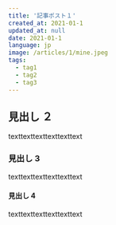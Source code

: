 ```yaml
---
title: '記事ポスト１'
created_at: 2021-01-1
updated_at: null
date: 2021-01-1
language: jp
image: /articles/1/mine.jpeg
tags:
  - tag1
  - tag2
  - tag3
---
```


## 見出し ２

texttexttexttexttexttext

### 見出し 3

texttexttexttexttexttext

#### 見出し 4

texttexttexttexttexttext
